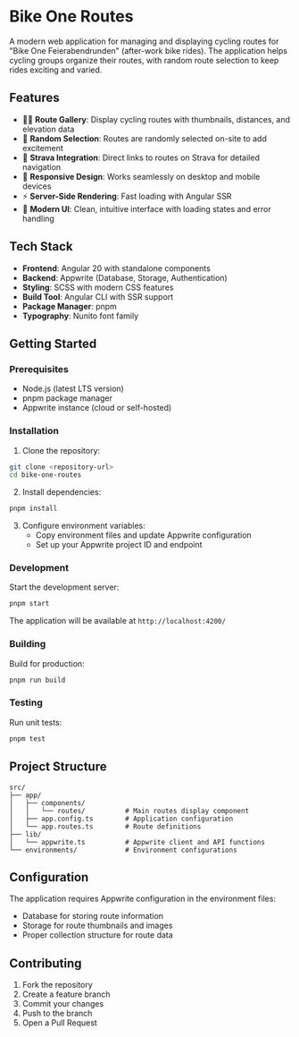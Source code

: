 # Bike One Routes

A modern web application for managing and displaying cycling routes for "Bike One Feierabendrunden" (after-work bike rides). The application helps cycling groups organize their routes, with random route selection to keep rides exciting and varied.

## Features

- 🚴‍♂️ **Route Gallery**: Display cycling routes with thumbnails, distances, and elevation data
- 🎲 **Random Selection**: Routes are randomly selected on-site to add excitement
- 📍 **Strava Integration**: Direct links to routes on Strava for detailed navigation
- 📱 **Responsive Design**: Works seamlessly on desktop and mobile devices
- ⚡ **Server-Side Rendering**: Fast loading with Angular SSR
- 🎨 **Modern UI**: Clean, intuitive interface with loading states and error handling

## Tech Stack

- **Frontend**: Angular 20 with standalone components
- **Backend**: Appwrite (Database, Storage, Authentication)
- **Styling**: SCSS with modern CSS features
- **Build Tool**: Angular CLI with SSR support
- **Package Manager**: pnpm
- **Typography**: Nunito font family

## Getting Started

### Prerequisites

- Node.js (latest LTS version)
- pnpm package manager
- Appwrite instance (cloud or self-hosted)

### Installation

1. Clone the repository:

```bash
git clone <repository-url>
cd bike-one-routes
```

2. Install dependencies:

```bash
pnpm install
```

3. Configure environment variables:
   - Copy environment files and update Appwrite configuration
   - Set up your Appwrite project ID and endpoint

### Development

Start the development server:

```bash
pnpm start
```

The application will be available at `http://localhost:4200/`

### Building

Build for production:

```bash
pnpm run build
```

### Testing

Run unit tests:

```bash
pnpm test
```

## Project Structure

```
src/
├── app/
│   ├── components/
│   │   └── routes/          # Main routes display component
│   ├── app.config.ts        # Application configuration
│   └── app.routes.ts        # Route definitions
├── lib/
│   └── appwrite.ts          # Appwrite client and API functions
└── environments/            # Environment configurations
```

## Configuration

The application requires Appwrite configuration in the environment files:

- Database for storing route information
- Storage for route thumbnails and images
- Proper collection structure for route data

## Contributing

1. Fork the repository
2. Create a feature branch
3. Commit your changes
4. Push to the branch
5. Open a Pull Request
